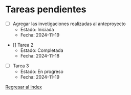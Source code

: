 # Tareas pendientes


- [ ] Agregar las invetigaciones realizadas al anteproyecto
  - Estado: Iniciada
  - Fecha: 2024-11-19

- [] Tarea 2
  - Estado: Completada
  - Fecha: 2024-11-18

- [ ] Tarea 3
  - Estado: En progreso
  - Fecha: 2024-11-19

[Regresar al index](../index.md)
